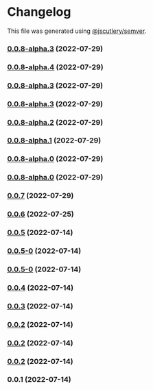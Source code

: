 # Changelog

This file was generated using [@jscutlery/semver](https://github.com/jscutlery/semver).

### [0.0.8-alpha.3](https://github.com/yurikrupnik/nx-go-playground/compare/react-components-0.0.8-alpha.2...react-components-0.0.8-alpha.3) (2022-07-29)

### [0.0.8-alpha.4](https://github.com/yurikrupnik/nx-go-playground/compare/react-components-0.0.8-alpha.3...react-components-0.0.8-alpha.4) (2022-07-29)

### [0.0.8-alpha.3](https://github.com/yurikrupnik/nx-go-playground/compare/react-components-0.0.8-alpha.2...react-components-0.0.8-alpha.3) (2022-07-29)

### [0.0.8-alpha.3](https://github.com/yurikrupnik/nx-go-playground/compare/react-components-0.0.8-alpha.2...react-components-0.0.8-alpha.3) (2022-07-29)

### [0.0.8-alpha.2](https://github.com/yurikrupnik/nx-go-playground/compare/react-components-0.0.8-alpha.1...react-components-0.0.8-alpha.2) (2022-07-29)

### [0.0.8-alpha.1](https://github.com/yurikrupnik/nx-go-playground/compare/react-components-0.0.8-alpha.0...react-components-0.0.8-alpha.1) (2022-07-29)

### [0.0.8-alpha.0](https://github.com/yurikrupnik/nx-go-playground/compare/react-components-0.0.7...react-components-0.0.8-alpha.0) (2022-07-29)

### [0.0.8-alpha.0](https://github.com/yurikrupnik/nx-go-playground/compare/react-components-0.0.7...react-components-0.0.8-alpha.0) (2022-07-29)

### [0.0.7](https://github.com/yurikrupnik/nx-go-playground/compare/react-components-0.0.6...react-components-0.0.7) (2022-07-29)

### [0.0.6](https://github.com/yurikrupnik/nx-go-playground/compare/react-components-0.0.5...react-components-0.0.6) (2022-07-25)

### [0.0.5](https://github.com/yurikrupnik/nx-go-playground/compare/react-components-0.0.5-0...react-components-0.0.5) (2022-07-14)

### [0.0.5-0](https://github.com/yurikrupnik/nx-go-playground/compare/react-components-0.0.4...react-components-0.0.5-0) (2022-07-14)

### [0.0.5-0](https://github.com/yurikrupnik/nx-go-playground/compare/react-components-0.0.4...react-components-0.0.5-0) (2022-07-14)

### [0.0.4](https://github.com/yurikrupnik/nx-go-playground/compare/react-components-0.0.3...react-components-0.0.4) (2022-07-14)

### [0.0.3](https://github.com/yurikrupnik/nx-go-playground/compare/react-components-0.0.2...react-components-0.0.3) (2022-07-14)

### [0.0.2](https://github.com/yurikrupnik/nx-go-playground/compare/react-components-0.0.1...react-components-0.0.2) (2022-07-14)

### [0.0.2](https://github.com/yurikrupnik/nx-go-playground/compare/react-components-0.0.1...react-components-0.0.2) (2022-07-14)

### [0.0.2](https://github.com/yurikrupnik/nx-go-playground/compare/react-components-0.0.1...react-components-0.0.2) (2022-07-14)

### 0.0.1 (2022-07-14)
